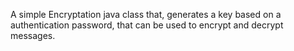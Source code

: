 A simple Encryptation java class that, generates a key based on a authentication password, that can be used to encrypt and decrypt messages.